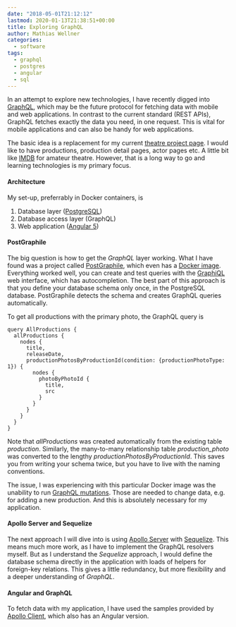 ```yaml
---
date: "2018-05-01T21:12:12"
lastmod: 2020-01-13T21:38:51+00:00
title: Exploring GraphQL
author: Mathias Wellner
categories:
  - software
tags:
  - graphql
  - postgres
  - angular
  - sql
---
```

In an attempt to explore new technologies, I have recently digged into [GraphQL](http://graphql.org/), which may be the future protocol for fetching data with mobile and web applications. In contrast to the current standard (REST APIs), GraphQL fetches exactly the data you need, in one request. This is vital for mobile applications and can also be handy for web applications. 

<!--more-->

The basic idea is a replacement for my current [theatre project page](https://mwellner.de/theater/). I would like to have productions, production detail pages, actor pages etc. A little bit like [IMDB](https://www.imdb.com/) for amateur theatre. However, that is a long way to go and learning technologies is my primary focus. 

#### Architecture

My set-up, preferrably in Docker containers, is

1. Database layer ([PostgreSQL](https://www.postgresql.org/))
2. Database access layer (GraphQL)
3. Web application ([Angular 5](https://angular.io/))

#### PostGraphile

The big question is how to get the <em>GraphQL</em> layer working. What I have found was a project called [PostGraphile](https://www.graphile.org/postgraphile/), which even has a [Docker image](https://hub.docker.com/r/tyvdh/postgraphile/). Everything worked well, you can create and test queries with the [GraphiQL](https://github.com/graphql/graphiql) web interface, which has autocompletion. The best part of this approach is that you define your database schema only once, in the PostgreSQL database. PostGraphile detects the schema and creates GraphQL queries automatically. 

To get all productions with the primary photo, the GraphQL query is
<pre><code>query AllProductions {
  allProductions {
    nodes {
      title,
      releaseDate,
      productionPhotosByProductionId(condition: {productionPhotoType: 1}) {
        nodes {
          photoByPhotoId {
            title,
            src
          }
        }
      }
    }
  }
}</code></pre>

Note that <em>allProductions</em> was created automatically from the existing table <em>production</em>. Similarly, the many-to-many relationship table <em>production_photo</em> was converted to the lengthy <em>productionPhotosByProductionId</em>. This saves you from writing your schema twice, but you have to live with the naming conventions. 

The issue, I was experiencing with this particular Docker image was the unability to run [GraphQL mutations](http://graphql.org/learn/queries/). Those are needed to change data, e.g. for adding a new production. And this is absolutely necessary for my application. 

#### Apollo Server and Sequelize

The next approach I will dive into is using [Apollo Server](https://github.com/apollographql/apollo-server) with [Sequelize](http://docs.sequelizejs.com/). This means much more work, as I have to implement the GraphQL resolvers myself. But as I understand the <em>Sequelize</em> approach, I would define the database schema directly in the application with loads of helpers for foreign-key relations. This gives a little redundancy, but more flexibility and a deeper understanding of <em>GraphQL</em>. 

#### Angular and GraphQL

To fetch data with my application, I have used the samples provided by [Apollo Client](https://github.com/apollographql/apollo-client), which also has an Angular version. 